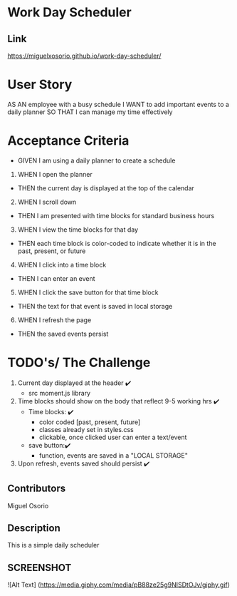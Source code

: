 # Work Day Scheduler

## Link
https://miguelxosorio.github.io/work-day-scheduler/

# User Story
AS AN employee with a busy schedule
I WANT to add important events to a daily planner
SO THAT I can manage my time effectively

# Acceptance Criteria
* GIVEN I am using a daily planner to create a schedule
1. WHEN I open the planner
 - THEN the current day is displayed at the top of the calendar 
2. WHEN I scroll down
 - THEN I am presented with time blocks for standard business hours
3. WHEN I view the time blocks for that day
 - THEN each time block is color-coded to indicate whether it is in the past, present, or future
4. WHEN I click into a time block
 - THEN I can enter an event
5. WHEN I click the save button for that time block
 - THEN the text for that event is saved in local storage
6. WHEN I refresh the page
 - THEN the saved events persist

# TODO's/ The Challenge
1. Current day displayed at the header ✔️
    - src moment.js library
2. Time blocks should show on the body that reflect 9-5 working hrs ✔️
    - Time blocks: ✔️
        - color coded [past, present, future]
        - classes already set in styles.css
        - clickable, once clicked user can enter a text/event
    - save button:✔️
        - function, events are saved in a "LOCAL STORAGE"
3. Upon refresh, events saved should persist ✔️

## Contributors
Miguel Osorio

## Description
This is a simple daily scheduler 

## SCREENSHOT
![Alt Text]
(https://media.giphy.com/media/pB88ze25g9NISDtOJv/giphy.gif)

